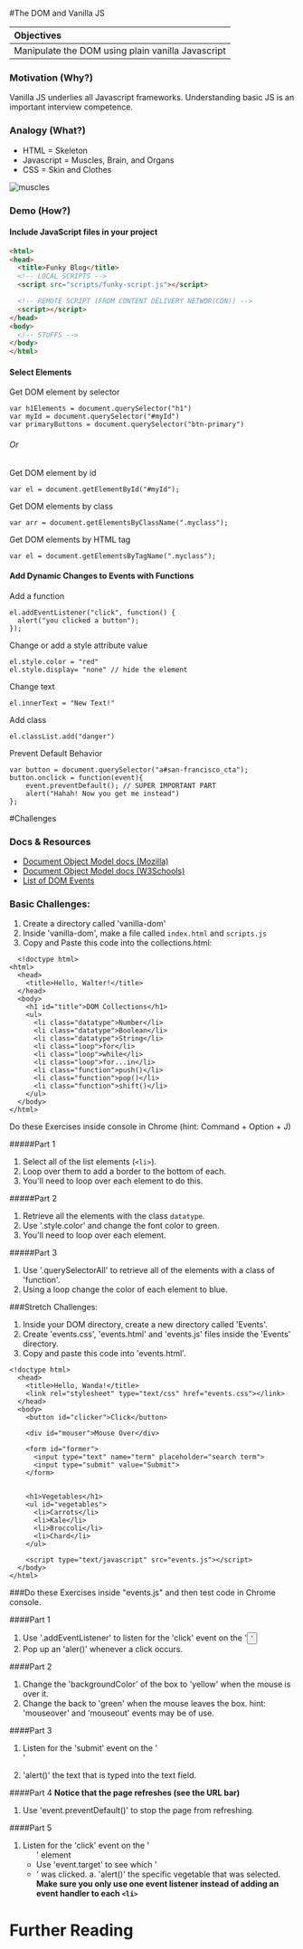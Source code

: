 #The DOM and Vanilla JS

| Objectives |
| :--- |
| Manipulate the DOM using plain vanilla Javascript |

### Motivation (Why?)

Vanilla JS underlies all Javascript frameworks. Understanding basic JS is an important interview competence.

### Analogy (What?)

* HTML = Skeleton
* Javascript = Muscles, Brain, and Organs
* CSS = Skin and Clothes

![muscles](http://www.anselm.edu/homepage/jpitocch/genbio/antagmusc.JPG)

### Demo (How?)

#### Include JavaScript files in your project 

```HTML
<html>
<head>
  <title>Funky Blog</title>
  <!-- LOCAL SCRIPTS -->
  <script src="scripts/funky-script.js"></script>

  <!-- REMOTE SCRIPT (FROM CONTENT DELIVERY NETWOR(CDN)) -->
  <script></script>
</head>
<body>
  <!-- STUFFS -->
</body>
</html>
```

#### Select Elements

Get DOM element by selector
```
var h1Elements = document.querySelector("h1")
var myId = document.querySelector("#myId")
var primaryButtons = document.querySelector("btn-primary")
```

###### Or

Get DOM element by id
```
var el = document.getElementById("#myId");
```

Get DOM elements by class
```
var arr = document.getElementsByClassName(".myclass");
```

Get DOM elements by HTML tag
```
var el = document.getElementsByTagName(".myclass");
```

#### Add Dynamic Changes to Events with Functions
Add a function
```
el.addEventListener("click", function() {
  alert("you clicked a button");
});
```

Change or add a style attribute value
```JS
el.style.color = "red"
el.style.display= "none" // hide the element
```

Change text
```
el.innerText = "New Text!"
```

Add class
```
el.classList.add("danger")
```

Prevent Default Behavior
```
var button = document.querySelector("a#san-francisco_cta");
button.onclick = function(event){
    event.preventDefault(); // SUPER IMPORTANT PART
    alert("Hahah! Now you get me instead")
};
```

#Challenges

### Docs & Resources

* [Document Object Model docs (Mozilla)](https://developer.mozilla.org/en-US/docs/Web/API/document)
* [Document Object Model docs (W3Schools)](http://www.w3schools.com/jsref/dom_obj_document.asp)
* [List of DOM Events](https://developer.mozilla.org/en-US/docs/Web/Events)

### Basic Challenges:

1. Create a directory called 'vanilla-dom'
2. Inside 'vanilla-dom', make a file called `index.html` and `scripts.js`
3. Copy and Paste this code into the collections.html:

```
  <!doctype html>
<html>
  <head>
    <title>Hello, Walter!</title>
  </head>
  <body>
    <h1 id="title">DOM Collections</h1>
    <ul>
      <li class="datatype">Number</li>
      <li class="datatype">Boolean</li>
      <li class="datatype">String</li>
      <li class="loop">for</li>
      <li class="loop">while</li>
      <li class="loop">for...in</li>
      <li class="function">push()</li>
      <li class="function">pop()</li>
      <li class="function">shift()</li>
    </ul>
  </body>
</html>
```

Do these Exercises inside console in Chrome
  (hint: Command + Option + J)

#####Part 1

1. Select all of the list elements (`<li>`).
2. Loop over them to add a border to the bottom of each.
3. You'll need to loop over each element to do this.

#####Part 2

1. Retrieve all the elements with the class `datatype`.
2. Use '.style.color' and change the font color to green.
3. You'll need to loop over each element.

#####Part 3

1. Use '.querySelectorAll' to retrieve all of the elements with a class of 'function'.
2. Using a loop change the color of each element to blue.

###Stretch Challenges:

1. Inside your DOM directory, create a new directory called 'Events'.
2. Create 'events.css', 'events.html' and 'events.js' files inside the 'Events' directory.
3. Copy and paste this code into 'events.html'.

```
<!doctype html>
  <head>
    <title>Hello, Wanda!</title>
    <link rel="stylesheet" type="text/css" href="events.css"></link>
  </head>
  <body>
    <button id="clicker">Click</button>

    <div id="mouser">Mouse Over</div>

    <form id="former">
      <input type="text" name="term" placeholder="search term">
      <input type="submit" value="Submit">
    </form>


    <h1>Vegetables</h1>
    <ul id="vegetables">
      <li>Carrots</li>
      <li>Kale</li>
      <li>Broccoli</li>
      <li>Chard</li>
    </ul>

    <script type="text/javascript" src="events.js"></script>
  </body>
</html>
```
###Do these Exercises inside "events.js" and then test code in Chrome console.

####Part 1
 1. Use '.addEventListener' to listen for the 'click' event on the '<button>'
 2. Pop up an 'aler()' whenever a click occurs.

####Part 2
 1. Change the 'backgroundColor' of the box to 'yellow' when the mouse is over it.
 2. Change the back to 'green' when the mouse leaves the box.
    hint: 'mouseover' and 'mouseout' events may be of use.

####Part 3
 1. Listen for the 'submit' event on the '<form>'
 2. 'alert()' the text that is typed into the text field.


####Part 4
 **Notice that the page refreshes (see the URL bar)**
1. Use 'event.preventDefault()' to stop the page from refreshing.

####Part 5

1. Listen for the 'click' event on the '<ul>' element
2. Use 'event.target' to see which '<li>' was clicked.
   a. 'alert()' the specific vegetable that was selected.
  **Make sure you only use one event listener instead of adding an event
  handler to each `<li>`**

# Further Reading
